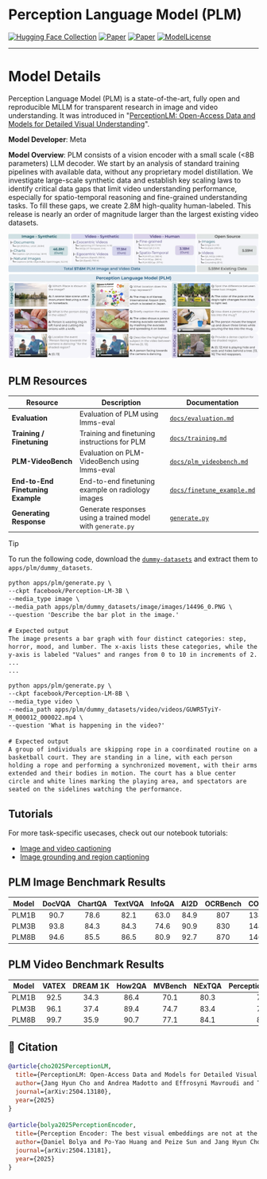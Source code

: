 # Perception Language Model (PLM)
[![Hugging Face Collection](https://img.shields.io/badge/%F0%9F%A4%97%20Hugging%20Face%20Collection-Models,%20Data,%20and%20Benchmarks-blue)](https://huggingface.co/collections/facebook/perception-lm-67f9783f171948c383ee7498)
[![Paper](https://img.shields.io/badge/Technical%20Report-PerceptionLM-b31b1b.svg)](https://ai.meta.com/research/publications/perceptionlm-open-access-data-and-models-for-detailed-visual-understanding)
[![Paper](https://img.shields.io/badge/arXiv-2504.13180-brightgreen.svg?style=flat-square)](https://arxiv.org/abs/2504.13180)
[![ModelLicense](https://img.shields.io/badge/Model_License-FAIR_Research_License-lightgrey)](../../LICENSE.PLM)

---

# Model Details

Perception Language Model (PLM) is a state-of-the-art, fully open and reproducible MLLM for transparent research in image and video understanding. It was introduced in "[PerceptionLM: Open-Access Data and Models for
Detailed Visual Understanding](https://ai.meta.com/research/publications/perceptionlm-open-access-data-and-models-for-detailed-visual-understanding)".

**Model Developer**: Meta

**Model Overview**: PLM consists of a vision encoder with a small scale (<8B parameters) LLM decoder. We start by an analysis of standard training pipelines with available data, without any proprietary model distillation. We investigate large-scale
synthetic data and establish key scaling laws to identify critical data gaps that limit video understanding performance, especially for spatio-temporal reasoning and fine-grained understanding tasks. To fill these gaps, we create 2.8M high-quality human-labeled. This release is nearly an order of magnitude larger than the largest existing video datasets.

![Description of the image](docs/plm_main_fig.png)


## PLM Resources

| Resource | Description | Documentation |
| --- | --- | --- |
| **Evaluation** | Evaluation of PLM using lmms-eval | [`docs/evaluation.md`](docs/evaluation.md) |
| **Training / Finetuning** | Training and finetuning instructions for PLM | [`docs/training.md`](docs/training.md) |
| **PLM-VideoBench** | Evaluation on PLM-VideoBench using lmms-eval | [`docs/plm_videobench.md`](docs/plm_videobench.md) |
| **End-to-End Finetuning Example** | End-to-end finetuning example on radiology images | [`docs/finetune_example.md`](docs/finetune_example.md) |
| **Generating Response** | Generate responses using a trained model with `generate.py` | [`generate.py`](generate.py) |


> [!TIP]
> To run the following code, download the [`dummy-datasets`](https://dl.fbaipublicfiles.com/plm/dummy_datasets.tar.gz) and extract them to `apps/plm/dummy_datasets`.

```shell
python apps/plm/generate.py \
--ckpt facebook/Perception-LM-3B \
--media_type image \
--media_path apps/plm/dummy_datasets/image/images/14496_0.PNG \
--question 'Describe the bar plot in the image.'

# Expected output
The image presents a bar graph with four distinct categories: step, horror, mood, and lumber. The x-axis lists these categories, while the y-axis is labeled "Values" and ranges from 0 to 10 in increments of 2.
...
...

```

```shell
python apps/plm/generate.py \
--ckpt facebook/Perception-LM-8B \
--media_type video \
--media_path apps/plm/dummy_datasets/video/videos/GUWR5TyiY-M_000012_000022.mp4 \
--question 'What is happening in the video?'

# Expected output
A group of individuals are skipping rope in a coordinated routine on a basketball court. They are standing in a line, with each person holding a rope and performing a synchronized movement, with their arms extended and their bodies in motion. The court has a blue center circle and white lines marking the playing area, and spectators are seated on the sidelines watching the performance.
```

## Tutorials 

For more task-specific usecases, check out our notebook tutorials:
- [Image and video captioning](./collab_demos/image_and_video_captioning.ipynb) 
- [Image grounding and region captioning](./collab_demos/image_grounding.ipynb)

## PLM Image Benchmark Results

| Model  | DocVQA | ChartQA | TextVQA | InfoQA | AI2D  | OCRBench | COCO | Nocap | Flickr | MMMU | VQAv2 | OKVQA | VizWiz | MME | SEED | BLINK | CVBench | RealWorldQA | VSR | POPE |
|:---------:|:--------:|:---------:|:---------:|:--------:|:------:|:----------:|:------------:|:-------------:|:--------------:|:------:|:-------:|:--------:|:--------:|:-----:|:------:|:-------:|:----------:|:-------------:|:-----:|:------:|
| PLM1B  | 90.7   | 78.6    | 82.1    | 63.0   | 84.9 | 807      | 138.6      | 124.2       | 100.5        | 34.8 | 81.7  | 61.0   | 59.7   | 1603| 76.3 | 46.8  | 73.8     | 67.1        | 68.8| 88.4 |
| PLM3B  | 93.8   | 84.3    | 84.3    | 74.6   | 90.9 | 830      | 144.9      | 126.5       | 98.0         | 41.2 | 84.3  | 66.8   | 64.0   | 1879| 78.5 | 55.4  | 81.4     | 72.4        | 80.4| 88.7 |
| PLM8B  | 94.6   | 85.5    | 86.5    | 80.9   | 92.7 | 870      | 146.7      | 129.9       | 105.6        | 46.1 | 85.6  | 69.6   | 67.0   | 1989| 79.3 | 56.0  | 81.3     | 75.0        | 82.8| 89.9 |

## PLM Video Benchmark Results

| Model  | VATEX                    | DREAM&nbsp;1K      | How2QA       | MVBench      | NExTQA      | PerceptionTest&nbsp;(test) | STAR       | TVQA       | VideoMME        | TVBench      | ActivityNetQA   | EgoSchema&nbsp;(test) | TemporalBench    | TOMATO     | MotionBench&nbsp;(dev) | TempCompass&nbsp;(MCQ) | CGBench&nbsp;(clue) | Charades&nbsp;STA   | VideoHallucer   | Halluc.&nbsp;EventHallusion |
|:-------------:|:---------------------------:|:-----------------------:|:---------------------:|:-------------:|:-------------:|:--------------------------:|:----------:|:----------:|:----------------:|:-------------:|:--------------------:|:----------------------:|:---------------------:|:------------:|:------------------------:|:-----------------------:|:---------------------:|:-------------------:|:-------------------------------:|:--------------------------------:|
| PLM1B  | 92.5 | 34.3 | 86.4 | 70.1 | 80.3 | 72.7 | 83.7 | 50.3 | 49.2 | 50.4 | 62.5 | 60.4 | 18.2 | 25.5 | 52.2 | 64.6 | 43.6 | 55.2 | 49.2 | 79.5 |
| PLM3B  | 96.1 | 37.4 | 89.4 | 74.7 | 83.4 | 79.3 | 84.8 | 55.3 | 54.9 | 58.9 | 66.2 | 66.9 | 23.4 | 30.9 | 60.4 | 69.3 | 47.2 | 57.7 | 55.5 | 76.5 |
| PLM8B  | 99.7 | 35.9 | 90.7 | 77.1 | 84.1 | 82.7 | 84.9 | 59.3 | 58.3 | 63.5 | 67.3 | 68.8 | 28.3 | 33.2 | 61.4 | 72.7 | 46.4 | 58.6 | 57.7 | 77.3 |

## 📜 Citation
```BibTeX
@article{cho2025PerceptionLM,
  title={PerceptionLM: Open-Access Data and Models for Detailed Visual Understanding},
  author={Jang Hyun Cho and Andrea Madotto and Effrosyni Mavroudi and Triantafyllos Afouras and Tushar Nagarajan and Muhammad Maaz and Yale Song and Tengyu Ma and Shuming Hu and Hanoona Rasheed and Peize Sun and Po-Yao Huang and Daniel Bolya and Suyog Jain and Miguel Martin and Huiyu Wang and Nikhila Ravi and Shashank Jain and Temmy Stark and Shane Moon and Babak Damavandi and Vivian Lee and Andrew Westbury and Salman Khan and Philipp Kr\"{a}henb\"{u}hl and Piotr Doll{\'a}r and Lorenzo Torresani and Kristen Grauman and Christoph Feichtenhofer},
  journal={arXiv:2504.13180},
  year={2025}
}

@article{bolya2025PerceptionEncoder,
  title={Perception Encoder: The best visual embeddings are not at the output of the network},
  author={Daniel Bolya and Po-Yao Huang and Peize Sun and Jang Hyun Cho and Andrea Madotto and Chen Wei and Tengyu Ma and Jiale Zhi and Jathushan Rajasegaran and Hanoona Rasheed and Junke Wang and Marco Monteiro and Hu Xu and Shiyu Dong and Nikhila Ravi and Daniel Li and Piotr Doll{\'a}r and Christoph Feichtenhofer},
  journal={arXiv:2504.13181},
  year={2025}
}
```
